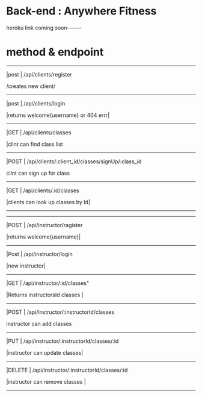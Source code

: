 

# Back-end : Anywhere Fitness
heroku link coming soon------


# method & endpoint
____________________________________________________
|post | /api/clients/register 

/creates new client/
____________________________________________________
|post | /api/clients/login

 |returns welcome{username} or 404 errr|
____________________________________________________
|GET | /api/clients/classes  

|clint can find class list
____________________________________________________
|POST | /api/clients/:client_id/classes/signUp/:class_id

clint can sign up for class
____________________________________________________

|GET | /api/clients/:id/classes 

|clients can look up classes by  Id|

____________________________________________________
____________________________________________________

|POST | /api/instructor/ragister


|returns welcome{username}|

____________________________________________________

|Post | /api/instructor/login

|new instructor|

____________________________________________________


|GET | /api/instructor/:id/classes" 

|Returns instructorsId classes |

____________________________________________________

|POST |  /api/instructor/:instructorId/classes 

instructor can add classes
____________________________________________________

|PUT |  /api/instructor/:instructorId/classes/:id 

|instructor can update classes|
____________________________________________________

|DELETE |  /api/instructor/:instructorId/classes/:id 

|instructor can remove classes |
____________________________________________________





